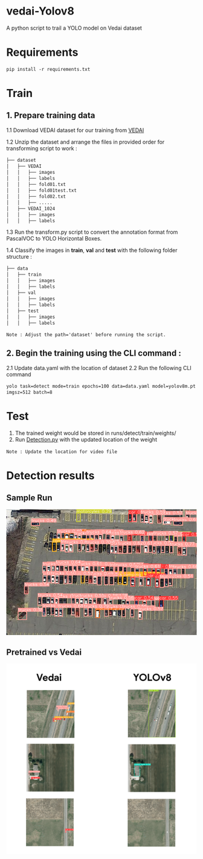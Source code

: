 # vedai-Yolov8
A python script to trail a YOLO model on Vedai dataset

# Requirements
```
pip install -r requirements.txt
```
# Train
## 1. Prepare training data
1.1 Download VEDAI dataset for our training from [VEDAI](https://downloads.greyc.fr/vedai/)

1.2 Unzip the dataset and arrange the files in provided order for transforming script to work :

```
├── dataset
│   ├── VEDAI
│   │   ├── images
│   │   ├── labels
│   │   ├── fold01.txt
│   │   ├── fold01test.txt
│   │   ├── fold02.txt
│   │   ├── .....
│   ├── VEDAI_1024
│   │   ├── images
│   │   ├── labels
```

1.3 Run the transform.py script to convert the annotation format from PascalVOC to YOLO Horizontal Boxes.

1.4 Classify the images in **train**, **val** and **test** with the following folder structure :
```
├── data
│   ├── train
│   │   ├── images
│   │   ├── labels
│   ├── val
│   │   ├── images
│   │   ├── labels
│   ├── test
│   │   ├── images
│   │   ├── labels
```

`Note : Adjust the path='dataset' before running the script.`
## 2. Begin the training using the CLI command :
2.1 Update data.yaml with the location of dataset
2.2 Run the following CLI command
```
yolo task=detect mode=train epochs=100 data=data.yaml model=yolov8m.pt imgsz=512 batch=8
```
# Test
1. The trained weight would be stored in runs/detect/train/weights/
2. Run [Detection.py](https://github.com/Nishantdd/vedai-Dotav8/blob/main/Detection.py) with the updated location of the weight

`Note : Update the location for video file`

# Detection results
## Sample Run
<p align='center'>
<img alt="Vedai" width="800" src="https://github.com/Nishantdd/vedai-Dotav8/blob/main/img/P205.png"></p>

## Pretrained vs Vedai
<p align='center'>
<img alt="Vedai" width="800" src="https://github.com/Nishantdd/vedai-Dotav8/blob/main/img/Compar.png"></p>
